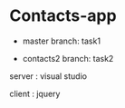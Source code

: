 # Contacts-app
 - master branch: 
   task1
   
  
   
 - contacts2 branch: 
    task2
    
server : visual studio

client : jquery
